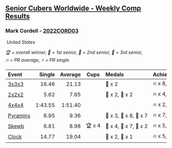 <style>table {white-space: nowrap;}</style>
<link rel="stylesheet" type="text/css" href="/scw-comp/css/flags.css" />

## [Senior Cubers Worldwide - Weekly Comp Results](/scw-comp/results/)
### Mark Cordell - [2022CORD03](https://www.worldcubeassociation.org/persons/2022CORD03)

<i class="flag flag-US" />&nbsp;United States

<span style="white-space: nowrap;">🏆 = overall winner</span>, <span style="white-space: nowrap;">🥇 = 1st senior</span>, <span style="white-space: nowrap;">🥈 = 2nd senior</span>, <span style="white-space: nowrap;">🥉 = 3rd senior</span>, <span style="white-space: nowrap;">🔥 = PR average</span>, <span style="white-space: nowrap;">⚡ = PR single</span>.

| Event | Single | Average | Cups | Medals | Achievements|
| :-- | --: | --: | :--: | :-- | :-- |
| [3x3x3](333.md) | 16.46 | 21.13 |  | 🥉 x 2 | 🔥 x 8, ⚡ x 6 |
| [2x2x2](222.md) | 5.62 | 7.65 |  | 🥈 x 2, 🥉 x 2 | 🔥 x 4, ⚡ x 6 |
| [4x4x4](444.md) | 1:43.55 | 1:51.40 |  |  | 🔥 x 2, ⚡ x 5 |
| [Pyraminx](pyram.md) | 6.95 | 9.36 |  | 🥇 x 3, 🥈 x 8, 🥉 x 7 | 🔥 x 7, ⚡ x 9 |
| [Skewb](skewb.md) | 6.81 | 8.98 | 🏆 x 4 | 🥇 x 4, 🥈 x 7, 🥉 x 2 | 🔥 x 5, ⚡ x 6 |
| [Clock](clock.md) | 14.77 | 19.04 |  | 🥈 x 2, 🥉 x 1 | 🔥 x 5, ⚡ x 6 |

<!-- Global site tag (gtag.js) - Google Analytics -->
<script async src="https://www.googletagmanager.com/gtag/js?id=UA-86348435-3"></script>
<script>window.dataLayer = window.dataLayer || []; function gtag() {dataLayer.push(arguments);} gtag('js', new Date()); gtag('config', 'UA-86348435-3');</script>
